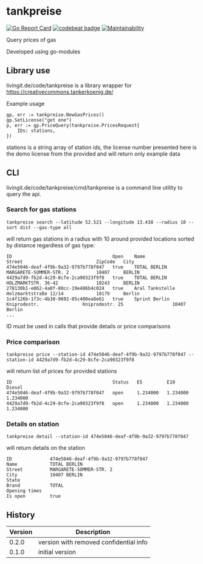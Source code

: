 # tankpreise

[![Go Report Card](https://goreportcard.com/badge/github.com/sascha-andres/tankpreise)](https://goreportcard.com/report/github.com/sascha-andres/tankpreise) [![codebeat badge](https://codebeat.co/badges/6858bbb0-52de-49ab-abc5-91bb6f58ccc5)](https://codebeat.co/projects/github-com-sascha-andres-tankpreise-master) [![Maintainability](https://api.codeclimate.com/v1/badges/05448cf6c7b102d9e545/maintainability)](https://codeclimate.com/github/sascha-andres/tankpreise/maintainability)

Query prices of gas

Developed using go-modules

## Library use

livingit.de/code/tankpreise is a library wrapper for https://creativecommons.tankerkoenig.de/

Example usage

    gp, err := tankpreise.NewGasPrices()
    gp.SetLicense("get one")
    p, err := gp.PriceQuery(tankpreise.PricesRequest{
        IDs: stations,
    })

stations is a string array of station ids, the license number presented here is the demo license from the provided and will return only example data

## CLI

livingit.de/code/tankpreise/cmd/tankpreise is a command line utility to query the api.

### Search for gas stations

    tankpreise search --latitude 52.521 --longitude 13.438 --radius 10 --sort dist --gas-type all 

will return gas stations in a radius with 10 around provided locations sorted by distance regardless of gas type:

    ID                                     Open    Name                                      Street                           ZipCode   City
    474e5046-deaf-4f9b-9a32-9797b778f047   true    TOTAL BERLIN                              MARGARETE-SOMMER-STR. 2          10407     BERLIN
    4429a7d9-fb2d-4c29-8cfe-2ca90323f9f8   true    TOTAL BERLIN                              HOLZMARKTSTR. 36-42              10243     BERLIN
    278130b1-e062-4a0f-80cc-19e486b4c024   true    Aral Tankstelle                           Holzmarktstraße 12/14            10179     Berlin
    1c4f126b-1f3c-4b38-9692-05c400ea8e61   true    Sprint Berlin Kniprodestr.                Kniprodestr. 25                  10407     Berlin
    ...

ID must be used in calls that provide details or price comparisons

### Price comparison

    tankpreise price --station-id 474e5046-deaf-4f9b-9a32-9797b778f047 --station-id 4429a7d9-fb2d-4c29-8cfe-2ca90323f9f8

will return list of prices for provided stations

    ID                                     Status   E5         E10        Diesel
    474e5046-deaf-4f9b-9a32-9797b778f047   open     1.234000   1.234000   1.234000
    4429a7d9-fb2d-4c29-8cfe-2ca90323f9f8   open     1.234000   1.234000   1.234000

### Details on station

    tankpreise detail --station-id 474e5046-deaf-4f9b-9a32-9797b778f047

will return details on the station

    ID              474e5046-deaf-4f9b-9a32-9797b778f047
    Name            TOTAL BERLIN
    Street          MARGARETE-SOMMER-STR. 2
    City            10407 BERLIN
    State
    Brand           TOTAL
    Opening times
    Is open         true

## History

|Version|Description|
|---|---|
|0.2.0|version with removed confidential info|
|0.1.0|initial version|
